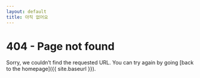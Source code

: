 ```yaml
---
layout: default
title: 아직 없어요
---
```

404 - Page not found
====================
Sorry, we couldn’t find the requested URL. You can try again by going [back to the homepage]({{ site.baseurl }}).
